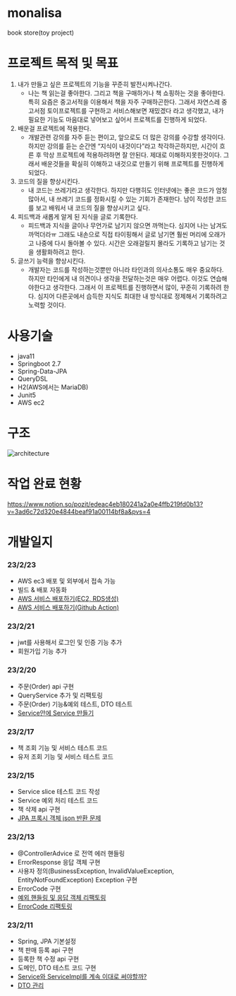 # monalisa
book store(toy project)


# 프로젝트 목적 및 목표

1. 내가 만들고 싶은 프로젝트의 기능을 꾸준히 발전시켜나간다.
    - 나는 책 읽는걸 좋아한다. 그리고 책을 구매하거나 책 쇼핑하는 것을 좋아한다. 특히 요즘은 중고서적을 이용해서 책을 자주 구매하곤한다. 그래서 자연스레 중고서점 토이프로젝트를 구현하고 서비스해보면 재밌겠다 라고 생각했고, 내가 필요한 기능도 마음대로 넣어보고 싶어서 프로젝트를 진행하게 되었다.
2. 배운걸 프로젝트에 적용한다.
    - 개발관련 강의를 자주 듣는 편이고, 앞으로도 더 많은 강의를 수강할 생각이다. 
    하지만 강의를 듣는 순간엔 “지식이 내것이다”라고 착각하곤하지만, 시간이 흐른 후 막상 프로젝트에 적용하려하면 잘 안된다. 제대로 이해하지못한것이다. 그래서 배운것들을 확실히 이해하고 내것으로 만들기 위해 프로젝트를 진행하게 되었다.
3. 코드의 질을 향상시킨다.
    - 내 코드는 쓰레기라고 생각한다. 하지만 다행히도 인터넷에는 좋은 코드가 엄청 많아서, 내 쓰레기 코드를 정화시킬 수 있는 기회가 존재한다. 남이 작성한 코드를 보고 배워서 내 코드의 질을 향상시키고 싶다.
4. 피드백과 새롭게 알게 된 지식을 글로 기록한다.
    - 피드백과 지식을 글이나 무언가로 남기지 않으면 까먹는다. 심지어 나는 남겨도 까먹더라ㅠ 그래도 내손으로 직접 타이핑해서 글로 남기면 훨씬 머리에 오래가고 나중에 다시 돌아볼 수 있다. 시간은 오래걸릴지 몰라도 기록하고 남기는 것을 생활화하려고 한다.
5. 글쓰기 능력을 향상시킨다.
    - 개발자는 코드를 작성하는것뿐만 아니라 타인과의 의사소통도 매우 중요하다. 하지만 타인에게 내 의견이나 생각을 전달하는것은 매우 어렵다. 이것도 연습해야한다고 생각한다. 그래서  이 프로젝트를 진행하면서 많이, 꾸준히 기록하려 한다. 심지어 다른곳에서 습득한 지식도 최대한 내 방식대로 정제해서 기록하려고 노력할 것이다.



# 사용기술
- java11
- Springboot 2.7
- Spring-Data-JPA
- QueryDSL
- H2(AWS에서는 MariaDB)
- Junit5
- AWS ec2

# 구조
![architecture](https://user-images.githubusercontent.com/22884224/220965624-b52c7655-febb-42ab-b8cd-c38567eb726f.png)


# 작업 완료 현황
https://www.notion.so/pozit/edeac4eb180241a2a0e4ffb219fd0b13?v=3ad6c72d320e4844beaf91a00114bf8a&pvs=4

# 개발일지

### 23/2/23
- AWS ec3 배포 및 외부에서 접속 가능
- 빌드 & 배포 자동화
- [AWS 서비스 배포하기(EC2, RDS생성)](https://github.com/pable91/TIL/blob/main/AWS%20%EC%84%9C%EB%B9%84%EC%8A%A4%20%EB%B0%B0%ED%8F%AC%ED%95%98%EA%B8%B0(EC2%2C%20RDS%EC%83%9D%EC%84%B1).md)
- [AWS 서비스 배포하기(Github Action)](https://github.com/pable91/TIL/blob/main/AWS%20%EC%84%9C%EB%B9%84%EC%8A%A4%20%EB%B0%B0%ED%8F%AC%ED%95%98%EA%B8%B0(Github%20Action).md)

### 23/2/21
- jwt를 사용해서 로그인 및 인증 기능 추가
- 회원가입 기능 추가

### 23/2/20
- 주문(Order) api 구현
- QueryService 추가 및 리팩토링
- 주문(Order) 기능&예외 테스트, DTO 테스트
- [Service안에 Service 만들기](https://github.com/pable91/TIL/blob/main/Service%EC%95%88%EC%97%90%20Service%20%EB%A7%8C%EB%93%A4%EA%B8%B0.md) 

### 23/2/17
- 책 조회 기능 및 서비스 테스트 코드
- 유저 조회 기능 및 서비스 테스트 코드

### 23/2/15
- Service slice 테스트 코드 작성
- Service 예외 처리 테스트 코드 
- 책 삭제 api 구현
- [JPA 프록시 객체 json 반환 문제](https://github.com/pable91/TIL/blob/main/JPA%20%ED%94%84%EB%A1%9D%EC%8B%9C%20%EA%B0%9D%EC%B2%B4%20json%20%EB%B0%98%ED%99%98%20%EB%AC%B8%EC%A0%9C.md)

### 23/2/13
- @ControllerAdvice 로 전역 에러 핸들링
- ErrorResponse 응답 객체 구현
- 사용자 정의(BusinessException, InvalidValueException, EntityNotFoundException) Exception 구현
- ErrorCode 구현
- [예외 핸들링 및 응답 객체 리팩토링](https://github.com/pable91/TIL/blob/main/%EC%98%88%EC%99%B8%20%ED%95%B8%EB%93%A4%EB%A7%81%20%EB%B0%8F%20%EC%9D%91%EB%8B%B5%20%EA%B0%9D%EC%B2%B4%20%ED%94%BC%EB%93%9C%EB%B0%B1.md)
- [ErrorCode 리팩토링](https://github.com/pable91/TIL/blob/main/ErrorCode%20%EC%B6%94%EC%83%81%ED%99%94%20%ED%94%BC%EB%93%9C%EB%B0%B1.md)

### 23/2/11
- Spring, JPA 기본설정
- 책 판매 등록 api 구현
- 등록한 책 수정 api 구현
- 도메인, DTO 테스트 코드 구현
- [Service와 ServiceImpl를 계속 이대로 써야할까?](https://github.com/pable91/TIL/blob/main/Service%EC%99%80%20ServiceImpl.md)
- [DTO 관리](https://github.com/pable91/TIL/blob/main/%EB%84%88%EB%AC%B4%20%EB%A7%8E%EC%9D%80%20DTO%20%ED%81%B4%EB%9E%98%EC%8A%A4%20%EA%B4%80%EB%A6%AC.md)
